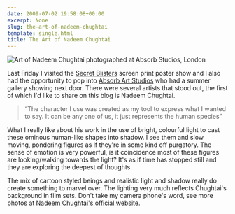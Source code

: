 ```yaml
---
date: 2009-07-02 19:58:08+00:00
excerpt: None
slug: the-art-of-nadeem-chughtai
template: single.html
title: The Art of Nadeem Chughtai
---
```


![Art of Nadeem Chughtai photographed at Absorb Studios, London](/images/blog/2009/nadeem-chughtai.jpg)

Last Friday I visited the [Secret Blisters](/2009/06/28/secret-blisters/) screen print poster show and I also had the opportunity to pop into [Absorb Art Studios](http://www.absorb-arts.co.uk/index.php) who had a summer gallery showing next door. There were several artists that stood out, the first of which I'd like to share on this blog is Nadeem Chughtai.

> “The character I use was created as my tool to express what I wanted to say. It can be any one of us, it just represents the human species”

What I really like about his work in the use of bright, colourful light to cast these ominous human-like shapes into shadow. I see them and slow moving, pondering figures as if they're in some kind off purgatory. The sense of emotion is very powerful, is it coincidence most of these figures are looking/walking towards the light? It's as if time has stopped still and they are exploring the deepest of thoughts.

The mix of cartoon styled beings and realistic light and shadow really do create something to marvel over. The lighting very much reflects Chughtai's background in film sets. Don't take my camera phone's word, see more photos at [Nadeem Chughtai's official website](http://www.nadeemchughtai.com).
